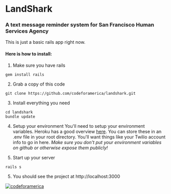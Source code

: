 # LandShark
### A text message reminder system for San Francisco Human Services Agency

This is just a basic rails app right now. 
#### Here is how to install:
1) Make sure you have rails
```
gem install rails
```
2) Grab a copy of this code
```
git clone https://github.com/codeforamerica/landshark.git
```
3) Install everything you need
```
cd landshark
bundle update
```
4) Setup your environment
You'll need to setup your environment variables. Heroku has a good overview <a href="https://devcenter.heroku.com/articles/config-vars">here</a>. You can store these in an .env file in your root directory. You'll want things like your Twilio account info to go in here. *Make sure you don't put your environment variables on github or otherwise expose them publicly!*

5) Start up your server
```
rails s
```
5) You should see the project at http://localhost:3000

<a href="#"><img src="https://a248.e.akamai.net/camo.github.com/e8ce7fcd025087eebe85499c7bf4b5ac57f12b1e/687474703a2f2f73746174732e636f6465666f72616d65726963612e6f72672f636f6465666f72616d65726963612f6366615f74656d706c6174652e706e67" alt="codeforamerica"/></a>